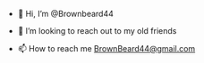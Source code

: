 - 👋 Hi, I’m @Brownbeard44

- 💞️ I’m looking to reach out to my old friends
- 📫 How to reach me BrownBeard44@gmail.com 

<!---
Brownbeard44/Brownbeard44 is a ✨ special ✨ repository because its `README.md` (this file) appears on your GitHub profile.
You can click the Preview link to take a look at your changes.
--->
